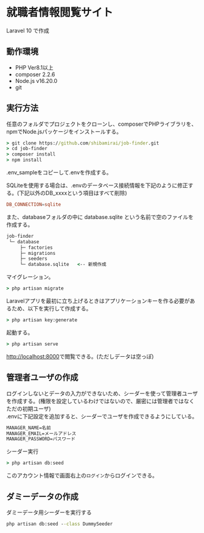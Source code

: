 # 就職者情報閲覧サイト

Laravel 10 で作成

## 動作環境

- PHP Ver8.1以上
- composer 2.2.6
- Node.js v16.20.0
- git

## 実行方法

任意のフォルダでプロジェクトをクローンし、composerでPHPライブラリを、npmでNode.jsパッケージをインストールする。

```cmd
> git clone https://github.com/shibamirai/job-finder.git
> cd job-finder
> composer install
> npm install
```

.env_sampleをコピーして.envを作成する。  

SQLiteを使用する場合は、.envのデータベース接続情報を下記のように修正する。(下記以外のDB_xxxxという項目はすべて削除)

```conf
DB_CONNECTION=sqlite
```

また、databaseフォルダの中に database.sqlite という名前で空のファイルを作成する。

```cmd
job-finder
 └─ database
     ├─ factories
     ├─ migrations
     ├─ seeders
     └─ database.sqlite   <-- 新規作成
```

マイグレーション。

```cmd
> php artisan migrate
```

Laravelアプリを最初に立ち上げるときはアプリケーションキーを作る必要があるため、以下を実行して作成する。

```cmd
> php artisan key:generate
```

起動する。

```cmd
> php artisan serve
```

[http://localhost:8000](http://localhost:8000)で閲覧できる。(ただしデータは空っぽ)

## 管理者ユーザの作成

ログインしないとデータの入力ができないため、シーダーを使って管理者ユーザを作成する。(権限を設定しているわけではないので、厳密には管理者ではなくただの初期ユーザ)  
.envに下記設定を追加すると、シーダーでユーザを作成できるようにしている。

```cmd
MANAGER_NAME=名前
MANAGER_EMAIL=メールアドレス
MANAGER_PASSWORD=パスワード
```

シーダー実行

```cmd
> php artisan db:seed
```

このアカウント情報で画面右上の```ログイン```からログインできる。

## ダミーデータの作成

ダミーデータ用シーダーを実行する

```cmd
php artisan db:seed --class DummySeeder
```
